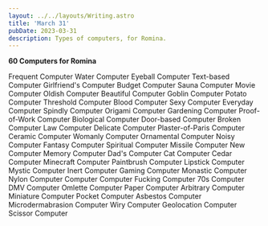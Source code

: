 ```yaml
---
layout: ../../layouts/Writing.astro
title: 'March 31'
pubDate: 2023-03-31
description: Types of computers, for Romina.
---
```


**60 Computers for Romina**

Frequent Computer
Water Computer
Eyeball Computer
Text-based Computer
Girlfriend's Computer
Budget Computer
Sauna Computer
Movie Computer
Oldish Computer
Beautiful Computer
Goblin Computer
Potato Computer
Threshold Computer
Blood Computer
Sexy Computer
Everyday Computer
Spindly Computer
Origami Computer
Gardening Computer
Proof-of-Work Computer
Biological Computer
Door-based Computer
Broken Computer
Law Computer
Delicate Computer
Plaster-of-Paris Computer
Ceramic Computer
Womanly Computer
Ornamental Computer
Noisy Computer
Fantasy Computer
Spiritual Computer
Missile Computer
New Computer
Memory Computer
Dad's Computer
Cat Computer
Cedar Computer
Minecraft Computer
Paintbrush Computer
Lipstick Computer
Mystic Computer
Inert Computer
Gaming Computer
Monastic Computer
Nylon Computer
Computer Computer
Fucking Computer
70s Computer
DMV Computer
Omlette Computer
Paper Computer
Arbitrary Computer
Miniature Computer
Pocket Computer
Asbestos Computer
Microdermabrasion Computer
Wiry Computer
Geolocation Computer
Scissor Computer